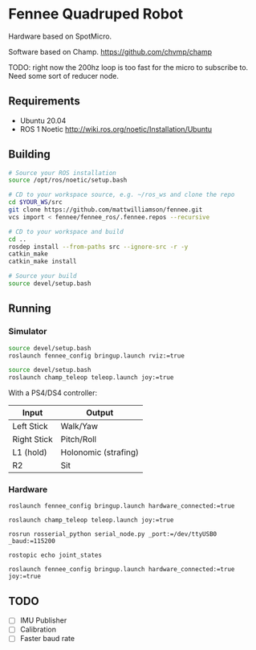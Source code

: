 # Fennee Quadruped Robot

Hardware based on SpotMicro. 

Software based on Champ.
https://github.com/chvmp/champ

TODO: right now the 200hz loop is too fast for the micro to subscribe to. Need some sort of reducer node.

## Requirements
- Ubuntu 20.04
- ROS 1 Noetic http://wiki.ros.org/noetic/Installation/Ubuntu

## Building

```sh
# Source your ROS installation
source /opt/ros/noetic/setup.bash

# CD to your workspace source, e.g. ~/ros_ws and clone the repo
cd $YOUR_WS/src
git clone https://github.com/mattwilliamson/fennee.git
vcs import < fennee/fennee_ros/.fennee.repos --recursive

# CD to your workspace and build
cd ..
rosdep install --from-paths src --ignore-src -r -y
catkin_make
catkin_make install

# Source your build
source devel/setup.bash
```

## Running


### Simulator

```sh
source devel/setup.bash
roslaunch fennee_config bringup.launch rviz:=true
```

```sh
source devel/setup.bash
roslaunch champ_teleop teleop.launch joy:=true
```

With a PS4/DS4 controller:

| Input | Output |
| --- | --- |
| Left Stick | Walk/Yaw |
| Right Stick | Pitch/Roll |
| L1 (hold) | Holonomic (strafing) |
| R2 | Sit |


### Hardware

```
roslaunch fennee_config bringup.launch hardware_connected:=true

roslaunch champ_teleop teleop.launch joy:=true

rosrun rosserial_python serial_node.py _port:=/dev/ttyUSB0 _baud:=115200

rostopic echo joint_states
```

```
roslaunch fennee_config bringup.launch hardware_connected:=true joy:=true
```


## TODO

- [ ] IMU Publisher
- [ ] Calibration
- [ ] Faster baud rate